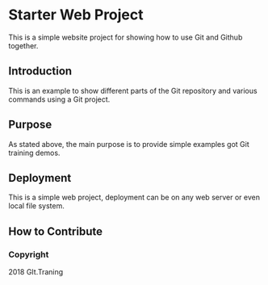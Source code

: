 # Starter Web Project

This is a simple website project for showing how to use Git and Github together.

## Introduction

This is an example to show different parts of the Git repository and various commands using a Git project.

## Purpose

As stated above, the main purpose is to provide simple examples got Git training demos.

## Deployment

This is a simple web project, deployment can be on any web server or even local file system.

## How to Contribute

### Copyright

2018 GIt.Traning